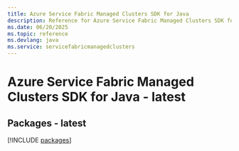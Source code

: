 ```yaml
---
title: Azure Service Fabric Managed Clusters SDK for Java
description: Reference for Azure Service Fabric Managed Clusters SDK for Java
ms.date: 06/20/2025
ms.topic: reference
ms.devlang: java
ms.service: servicefabricmanagedclusters
---
```

# Azure Service Fabric Managed Clusters SDK for Java - latest
## Packages - latest
[!INCLUDE [packages](service-fabric-managed-clusters-index.md)]